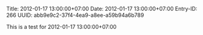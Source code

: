 Title: 2012-01-17 13:00:00+07:00
Date: 2012-01-17 13:00:00+07:00
Entry-ID: 266
UUID: abb9e9c2-37f4-4ea9-a8ee-a59b94a6b789

This is a test for 2012-01-17 13:00:00+07:00
